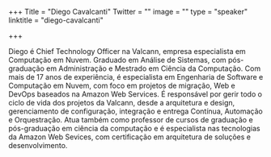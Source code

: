 +++
Title = "Diego Cavalcanti"
Twitter = ""
image = ""
type = "speaker"
linktitle = "diego-cavalcanti"

+++

Diego é Chief Technology Officer na Valcann, empresa especialista em Computação em Nuvem. Graduado em Análise de Sistemas, com pós-graduação em Administração e Mestrado em Ciência da Computação. Com mais de 17 anos de experiência, é especialista em Engenharia de Software e Computação em Nuvem, com foco em projetos de migração, Web e DevOps baseados na Amazon Web Services. É responsável por gerir todo o ciclo de vida dos projetos da Valcann, desde a arquitetura e design, gerenciamento de configuração, integração e entrega Contínua, Automação e Orquestração. Atua também como professor de cursos de graduação e pós-graduação em ciência da computação e é especialista nas tecnologias da Amazon Web Sevices, com certificação em arquitetura de soluções e desenvolvimento.
